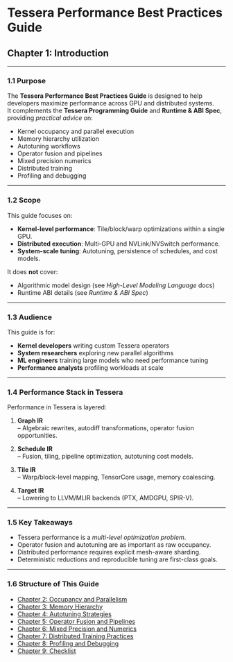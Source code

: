 # Tessera Performance Best Practices Guide
## Chapter 1: Introduction

---

### 1.1 Purpose

The **Tessera Performance Best Practices Guide** is designed to help developers maximize performance across GPU and distributed systems.  
It complements the **Tessera Programming Guide** and **Runtime & ABI Spec**, providing *practical advice* on:

- Kernel occupancy and parallel execution
- Memory hierarchy utilization
- Autotuning workflows
- Operator fusion and pipelines
- Mixed precision numerics
- Distributed training
- Profiling and debugging

---

### 1.2 Scope

This guide focuses on:

- **Kernel-level performance**: Tile/block/warp optimizations within a single GPU.
- **Distributed execution**: Multi-GPU and NVLink/NVSwitch performance.
- **System-scale tuning**: Autotuning, persistence of schedules, and cost models.

It does **not** cover:

- Algorithmic model design (see *High-Level Modeling Language* docs)
- Runtime ABI details (see *Runtime & ABI Spec*)

---

### 1.3 Audience

This guide is for:

- **Kernel developers** writing custom Tessera operators
- **System researchers** exploring new parallel algorithms
- **ML engineers** training large models who need performance tuning
- **Performance analysts** profiling workloads at scale

---

### 1.4 Performance Stack in Tessera

Performance in Tessera is layered:

1. **Graph IR**  
   – Algebraic rewrites, autodiff transformations, operator fusion opportunities.

2. **Schedule IR**  
   – Fusion, tiling, pipeline optimization, autotuning cost models.

3. **Tile IR**  
   – Warp/block-level mapping, TensorCore usage, memory coalescing.

4. **Target IR**  
   – Lowering to LLVM/MLIR backends (PTX, AMDGPU, SPIR-V).

---

### 1.5 Key Takeaways

- Tessera performance is a *multi-level optimization problem*.  
- Operator fusion and autotuning are as important as raw occupancy.  
- Distributed performance requires explicit mesh-aware sharding.  
- Deterministic reductions and reproducible tuning are first-class goals.

---

### 1.6 Structure of This Guide

- [Chapter 2: Occupancy and Parallelism](PerfGuide_Occupancy.md)  
- [Chapter 3: Memory Hierarchy](PerfGuide_Memory.md)  
- [Chapter 4: Autotuning Strategies](PerfGuide_Autotuning.md)  
- [Chapter 5: Operator Fusion and Pipelines](PerfGuide_Fusion.md)  
- [Chapter 6: Mixed Precision and Numerics](PerfGuide_Precision.md)  
- [Chapter 7: Distributed Training Practices](PerfGuide_Distributed.md)  
- [Chapter 8: Profiling and Debugging](PerfGuide_Profiling.md)  
- [Chapter 9: Checklist](PerfGuide_Checklist.md)